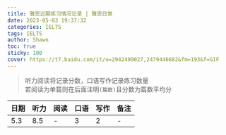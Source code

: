 ```yaml
---
title: 雅思近期练习情况记录 | 雅思日常
date: 2023-05-03 19:37:32
categories: IELTS
tags: IELTS
author: Shawn
toc: true
sticky: 100
cover: https://t7.baidu.com/it/u=2942499027,2479446682&fm=193&f=GIF
---
```


>听力阅读将记录分数，口语写作记录练习数量</br>若阅读为单篇则在后面注明`(篇数)`且分数为篇数平均分

| 日期 | 听力 | 阅读 | 口语 | 写作 | 备注 |
| --- | --- | --- | --- | --- | --- |
| 5.3 | 8.5 | - | 3 | 2 | - |
